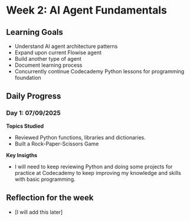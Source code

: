 # Week 2: AI Agent Fundamentals

## Learning Goals
- Understand AI agent architecture patterns
- Expand upon current Flowise agent
- Build another type of agent
- Document learning process
- Concurrently continue Codecademy Python lessons for programming foundation

## Daily Progress

### Day 1: 07/09/2025
**Topics Studied**
- Reviewed Python functions, libraries and dictionaries.
- Built a Rock-Paper-Scissors Game

**Key Insigths**
- I will need to keep reviewing Python and doing some projects for practice at Codecademy to keep improving my knowledge and skills with basic programming.

## Reflection for the week
 - [I will add this later]
